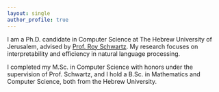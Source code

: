 ```yaml
---
layout: single
author_profile: true
---
```


I am a Ph.D. candidate in Computer Science at The Hebrew University of Jerusalem, advised by [Prof. Roy Schwartz](https://schwartz-lab-huji.github.io/). My research focuses on interpretability and efficiency in natural language processing.

I completed my M.Sc. in Computer Science with honors under the supervision of Prof. Schwartz, and I hold a B.Sc. in Mathematics and Computer Science, both from the Hebrew University.



